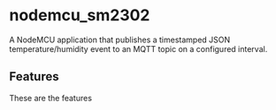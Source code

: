 # nodemcu_sm2302
A NodeMCU application that publishes a timestamped JSON temperature/humidity event to an MQTT topic on a configured interval.

## Features

These are the features

